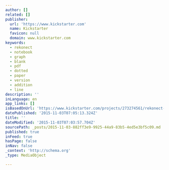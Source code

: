 ```yaml
---
author: []
related: []
publisher:
  url: 'https://www.kickstarter.com'
  name: Kickstarter
  favicon: null
  domain: www.kickstarter.com
keywords:
  - rekonect
  - notebook
  - graph
  - blank
  - pdf
  - dotted
  - paper
  - version
  - addition
  - line
description: ''
inLanguage: en
app_links: []
isBasedOnUrl: 'https://www.kickstarter.com/projects/273274561/rekonect-notebook-the-magnetic-lifestyle?ref=popular'
datePublished: '2015-11-03T07:05:13.324Z'
title: ''
dateModified: '2015-11-03T07:03:57.704Z'
sourcePath: _posts/2015-11-03-882ff3e9-9925-44a9-83b5-4ed5e3bf5c09.md
published: true
inFeed: true
hasPage: false
inNav: false
_context: 'http://schema.org'
_type: MediaObject

---
```

<article style=""><h1></h1><p></p></article>